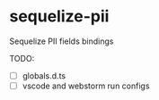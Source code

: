 # sequelize-pii

Sequelize PII fields bindings

TODO:
- [ ] globals.d.ts
- [ ] vscode and webstorm run configs
